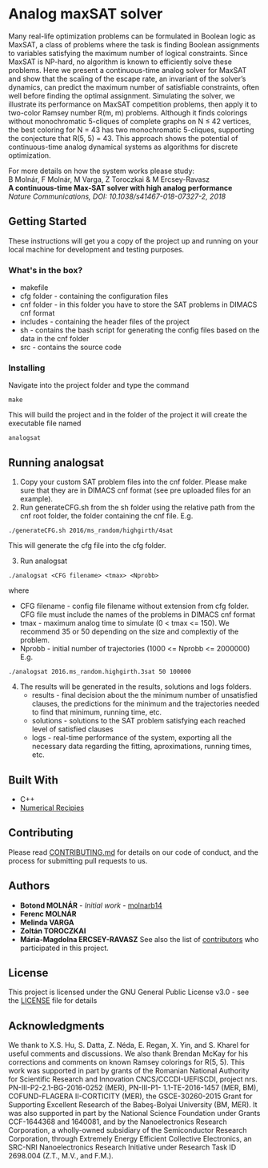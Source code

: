 # Analog maxSAT solver

Many real-life optimization problems can be formulated in Boolean logic as MaxSAT, a class of problems where the task is finding Boolean assignments to variables satisfying the maximum number of logical constraints. Since MaxSAT is NP-hard, no algorithm is known to
efficiently solve these problems. Here we present a continuous-time analog solver for MaxSAT and show that the scaling of the escape rate, an invariant of the solver’s dynamics, can predict the maximum number of satisfiable constraints, often well before finding the
optimal assignment. Simulating the solver, we illustrate its performance on MaxSAT competition problems, then apply it to two-color Ramsey number R(m, m) problems. Although it finds colorings without monochromatic 5-cliques of complete graphs on N ≤ 42 vertices, the
best coloring for N = 43 has two monochromatic 5-cliques, supporting the conjecture that R(5, 5) = 43. This approach shows the potential of continuous-time analog dynamical systems as algorithms for discrete optimization.

For more details on how the system works please study:  
B Molnár, F Molnár, M Varga, Z Toroczkai & M Ercsey-Ravasz  
**A continuous-time Max-SAT solver with high analog performance**  
*Nature Communications, DOI: 10.1038/s41467-018-07327-2, 2018*

## Getting Started

These instructions will get you a copy of the project up and running on your local machine for development and testing purposes. 

### What's in the box?

* makefile
* cfg folder - containing the configuration files
* cnf folder - in this folder you have to store the SAT problems in DIMACS cnf format
* includes - containing the header files of the project
* sh - contains the bash script for generating the config files based on the data in the cnf folder
* src - contains the source code

### Installing

Navigate into the project folder and type the command
```
make
```
This will build the project and in the folder of the project it will create the executable file named
```
analogsat
```

## Running analogsat

1. Copy your custom SAT problem files into the cnf folder. Please make sure that they are in DIMACS cnf format (see pre uploaded files for an example).
2. Run generateCFG.sh from the sh folder using the relative path from the cnf root folder, the folder containing the cnf file.
E.g.
```
./generateCFG.sh 2016/ms_random/highgirth/4sat
```
This will generate the cfg file into the cfg folder.

3. Run analogsat
```
./analogsat <CFG filename> <tmax> <Nprobb>
```
   where
   * CFG filename - config file filename without extension from cfg folder. CFG file must include the names of the problems in DIMACS cnf format
   * tmax - maximum analog time to simulate (0 < tmax <= 150). We recommend 35 or 50 depending on the size and complextiy of the problem.
   * Nprobb - initial number of trajectories (1000 <= Nprobb <= 2000000)
   E.g.
```
./analogsat 2016.ms_random.highgirth.3sat 50 100000
```
4. The results will be generated in the results, solutions and logs folders.
   * results - final decision about the the minimum number of unsatisfied clauses, the predictions for the minimum and the trajectories needed to find that minimum, running time, etc.
   * solutions - solutions to the SAT problem satisfying each reached level of satisfied clauses
   * logs - real-time performance of the system, exporting all the necessary data regarding the fitting, aproximations, running times, etc.

## Built With

* C++
* [Numerical Recipies](http://numerical.recipes/)

## Contributing

Please read [CONTRIBUTING.md](CONTRIBUTING.md) for details on our code of conduct, and the process for submitting pull requests to us.

## Authors

* **Botond MOLNÁR** - *Initial work* - [molnarb14](https://github.com/molnarb14)
* **Ferenc MOLNÁR**
* **Melinda VARGA**
* **Zoltán TOROCZKAI**
* **Mária-Magdolna ERCSEY-RAVASZ**
See also the list of [contributors](https://github.com/molnarb14/analog-maxSAT-solver/contributors) who participated in this project.

## License

This project is licensed under the GNU General Public License v3.0 - see the [LICENSE](LICENSE) file for details

## Acknowledgments

We thank to X.S. Hu, S. Datta, Z. Néda, E. Regan, X. Yin, and S. Kharel for useful comments and discussions. We also thank Brendan McKay for his corrections and comments on known Ramsey colorings for R(5, 5). This work was supported in part by grants of the Romanian National Authority for Scientific Research and Innovation CNCS/CCCDI-UEFISCDI, project nrs. PN-III-P2-2.1-BG-2016-0252 (MER), PN-III-P1-
1.1-TE-2016-1457 (MER, BM), COFUND-FLAGERA II-CORTICITY (MER), the GSCE-30260-2015 Grant for Supporting Excellent Research of the Babeş-Bolyai University (BM, MER). It was also supported in part by the National Science Foundation under Grants CCF-1644368 and 1640081, and by the Nanoelectronics Research Corporation, a wholly-owned subsidiary of the Semiconductor Research Corporation, through Extremely
Energy Efficient Collective Electronics, an SRC-NRI Nanoelectronics Research Initiative under Research Task ID 2698.004 (Z.T., M.V., and F.M.).

